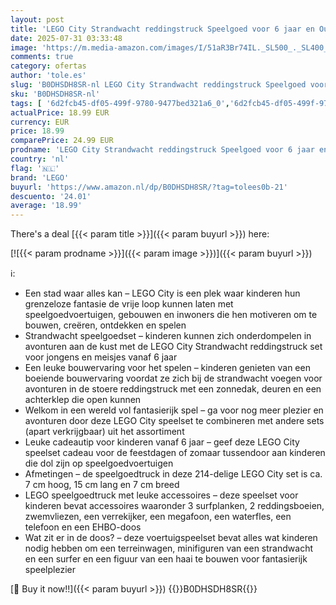 ```yaml
---
layout: post
title: 'LEGO City Strandwacht reddingstruck Speelgoed voor 6 jaar en Ouder met 2 Minifiguren en Haai Dieren Figuur  Rollenspel Cadeau voor Jongens en Meisjes die Houden van het Strand 60453'
date: 2025-07-31 03:33:48
image: 'https://m.media-amazon.com/images/I/51aR3Br74IL._SL500_._SL400_.jpg'
comments: true
category: ofertas
author: 'tole.es'
slug: 'B0DHSDH8SR-nl LEGO City Strandwacht reddingstruck Speelgoed voor 6 jaar...'
sku: 'B0DHSDH8SR-nl'
tags: [ '6d2fcb45-df05-499f-9780-9477bed321a6_0','6d2fcb45-df05-499f-9780-9477bed321a6_501','Arborist Merchandising Root','Bouw- & constructiespeelgoed','Creatieve spellen','Educatief speelgoed','Self Service','Special Features Stores','Speelgoed & spellen','Speelgoedbouwsets','lego','🇳🇱', ]
actualPrice: 18.99 EUR
currency: EUR
price: 18.99
comparePrice: 24.99 EUR
prodname: 'LEGO City Strandwacht reddingstruck Speelgoed voor 6 jaar en Ouder met 2 Minifiguren en Haai Dieren Figuur  Rollenspel Cadeau voor Jongens en Meisjes die Houden van het Strand 60453'
country: 'nl'
flag: '🇳🇱'
brand: 'LEGO'
buyurl: 'https://www.amazon.nl/dp/B0DHSDH8SR/?tag=tolees0b-21'
descuento: '24.01'
average: '18.99'
---
```


There's a deal [{{< param title >}}]({{< param buyurl >}})  here:

[![{{< param prodname >}}]({{< param image >}})]({{< param buyurl >}})

ℹ️:

- Een stad waar alles kan – LEGO City is een plek waar kinderen hun grenzeloze fantasie de vrije loop kunnen laten met speelgoedvoertuigen, gebouwen en inwoners die hen motiveren om te bouwen, creëren, ontdekken en spelen
- Strandwacht speelgoedset – kinderen kunnen zich onderdompelen in avonturen aan de kust met de LEGO City Strandwacht reddingstruck set voor jongens en meisjes vanaf 6 jaar
- Een leuke bouwervaring voor het spelen – kinderen genieten van een boeiende bouwervaring voordat ze zich bij de strandwacht voegen voor avonturen in de stoere reddingstruck met een zonnedak, deuren en een achterklep die open kunnen
- Welkom in een wereld vol fantasierijk spel – ga voor nog meer plezier en avonturen door deze LEGO City speelset te combineren met andere sets (apart verkrijgbaar) uit het assortiment
- Leuke cadeautip voor kinderen vanaf 6 jaar – geef deze LEGO City speelset cadeau voor de feestdagen of zomaar tussendoor aan kinderen die dol zijn op speelgoedvoertuigen
- Afmetingen – de speelgoedtruck in deze 214-delige LEGO City set is ca. 7 cm hoog, 15 cm lang en 7 cm breed
- LEGO speelgoedtruck met leuke accessoires – deze speelset voor kinderen bevat accessoires waaronder 3 surfplanken, 2 reddingsboeien, zwemvliezen, een verrekijker, een megafoon, een waterfles, een telefoon en een EHBO-doos
- Wat zit er in de doos? – deze voertuigspeelset bevat alles wat kinderen nodig hebben om een terreinwagen, minifiguren van een strandwacht en een surfer en een figuur van een haai te bouwen voor fantasierijk speelplezier

[🛒 Buy it now!!]({{< param buyurl >}})
{{<world>}}B0DHSDH8SR{{</world>}}
